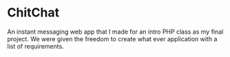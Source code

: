 # ChitChat
An instant messaging web app that I made for an intro PHP class as my final project. We were given the freedom to create what ever application with a list of requirements.
